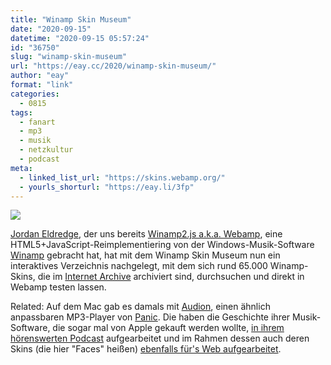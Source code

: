 ```yaml
---
title: "Winamp Skin Museum"
date: "2020-09-15"
datetime: "2020-09-15 05:57:24"
id: "36750"
slug: "winamp-skin-museum"
url: "https://eay.cc/2020/winamp-skin-museum/"
author: "eay"
format: "link"
categories:
  - 0815
tags:
  - fanart
  - mp3
  - musik
  - netzkultur
  - podcast
meta:
  - linked_list_url: "https://skins.webamp.org/"
  - yourls_shorturl: "https://eay.li/3fp"
---
```


![](https://eay.cc/uploads/2020/winampskinmuseum.png)

[Jordan Eldredge](https://jordaneldredge.com/), der uns bereits [Winamp2.js a.k.a. Webamp](https://eay.cc/2017/winamp2-js/), eine HTML5+JavaScript-Reimplementiering von der Windows-Musik-Software [Winamp](https://en.wikipedia.org/wiki/Winamp) gebracht hat, hat mit dem Winamp Skin Museum nun ein interaktives Verzeichnis nachgelegt, mit dem sich rund 65.000 Winamp-Skins, die im [Internet Archive](https://archive.org/) archiviert sind, durchsuchen und direkt in Webamp testen lassen.

Related: Auf dem Mac gab es damals mit [Audion](https://en.wikipedia.org/wiki/Audion_(software)), einen ähnlich anpassbaren MP3-Player von [Panic](https://panic.com/). Die haben die Geschichte ihrer Musik-Software, die sogar mal von Apple gekauft werden wollte, [in ihrem hörenswerten Podcast](https://podcast.panic.com/#episode004) aufgearbeitet und im Rahmen dessen auch deren Skins (die hier "Faces" heißen) [ebenfalls für's Web aufgearbeitet](https://panic.com/blog/saving-face/).
